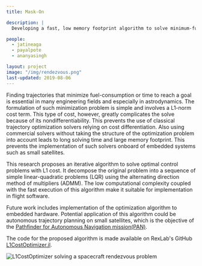 ```yaml
---
title: Mask-On

description: |
  Developing a fast, low memory footprint algorithm to solve minimum-fuel problems with possible implementation onboard a CubeSat for embedded trajectory optimization.

people:
  - jatineaga
  - payalpote
  - ananyasingh

layout: project
image: "/img/rendezvous.png"
last-updated: 2019-08-06
---
```


Finding trajectories that minimize fuel-consumption or time to reach a goal is essential in many engineering fields and especially in astrodynamics. The formulation of such minimization problem is simple and involves a L1-norm cost term. This type of cost, however, greatly complicates the solve because of its nondifferentiability. This prevents the use of classical trajectory optimization solvers relying on cost differentiation. Also using commercial solvers without taking the structure of the optimization problem into account leads to long solving time and large memory footprint. This prevents the implementation of such solvers onboard of embedded systems such as small satellites.

This research proposes an iterative algorithm to solve optimal control problems with L1 cost. It decompose the original problem into a sequence of simple linear-quadratic problems (LQR) using the alternating direction method of multipliers (ADMM). The low computational complexity coupled with the fast execution of this algorithm make it suitable for implementation in flight software.

Future work includes implementation of the optimization algorithm  to embedded hardware. Potential application of this algorithm could be autonomous trajectory planning on small satellites, which is the objective of the [Pathfinder for Autonomous Navigation mission(PAN)](https://www.spacecraftresearch.com/pan). 

The code for the proposed algorithm is made available on RexLab's GitHub [L1CostOptimizer.jl](https://github.com/RoboticExplorationLab/L1CostOptimizer.jl.git).

![L1CostOptimizer solving a spacecraft rendezvous problem](/img/rendezvous.gif)
